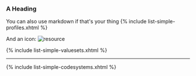### A Heading
You can also use markdown if that's your thing
{% include list-simple-profiles.xhtml %}

And an icon: ![resource](icon-resource.png)

{% include list-simple-valuesets.xhtml %}
<hr/>
{% include list-simple-codesystems.xhtml %}
